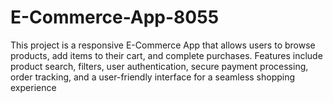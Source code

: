 # E-Commerce-App-8055
This project is a responsive E-Commerce App that allows users to browse products, add items to their cart, and complete purchases. Features include product search, filters, user authentication, secure payment processing, order tracking, and a user-friendly interface for a seamless shopping experience
